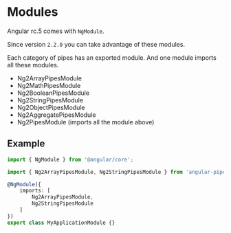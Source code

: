 # Modules

Angular rc.5 comes with `NgModule`.

Since version `2.2.0` you can take advantage of these modules.

Each category of pipes has an exported module. And one module imports all these modules.

* Ng2ArrayPipesModule
* Ng2MathPipesModule
* Ng2BooleanPipesModule
* Ng2StringPipesModule
* Ng2ObjectPipesModule
* Ng2AggregatePipesModule
* Ng2PipesModule (imports all the module above)


## Example

```typescript
import { NgModule } from '@angular/core';

import { Ng2ArrayPipesModule, Ng2StringPipesModule } from 'angular-pipes';

@NgModule({
    imports: [
        Ng2ArrayPipesModule,
        Ng2StringPipesModule
    ]
})
export class MyApplicationModule {}

```